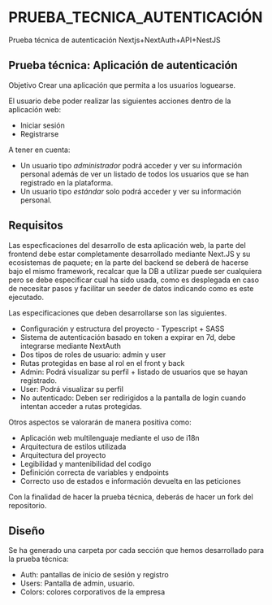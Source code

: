 # PRUEBA_TECNICA_AUTENTICACIÓN
Prueba técnica de autenticación Nextjs+NextAuth+API+NestJS

## Prueba técnica: Aplicación de autenticación
Objetivo
Crear una aplicación que permita a los usuarios loguearse.

El usuario debe poder realizar las siguientes acciones dentro de la aplicación web:
- Iniciar sesión
- Registrarse

A tener en cuenta:
- Un usuario tipo *administrador* podrá acceder y ver su información personal además de ver un listado de todos los usuarios que se han registrado en la plataforma.
- Un usuario tipo *estándar* solo podrá acceder y ver su información personal.

## Requisitos
Las especficaciones del desarrollo de esta aplicación web, la parte del frontend debe estar completamente desarrollado mediante Next.JS y su ecosistemas de paquete; en la parte del backend se deberá de hacerse bajo el mismo framework, recalcar que la DB a utilizar puede ser cualquiera pero se debe especificar cual ha sido usada, como es desplegada en caso de necesitar pasos y facilitar un seeder de datos indicando como es este ejecutado.

Las especificaciones que deben desarrollarse son las siguientes. 
- Configuración y estructura del proyecto - Typescript + SASS
- Sistema de autenticación basado en token a expirar en 7d, debe integrarse mediante NextAuth
- Dos tipos de roles de usuario: admin y user
- Rutas protegidas en base al rol en el front y back
- Admin: Podrá visualizar su perfil + listado de usuarios que se hayan registrado.
- User: Podrá visualizar su perfil
- No autenticado: Deben ser redirigidos a la pantalla de login cuando intentan acceder a rutas protegidas.

Otros aspectos se valorarán de manera positiva como:
- Aplicación web multilenguaje mediante el uso de i18n
- Arquitectura de estilos utilizada
- Arquitectura del proyecto
- Legibilidad y mantenibilidad del codigo
- Definición correcta de variables y endpoints
- Correcto uso de estados e información devuelta en las peticiones

Con la finalidad de hacer la prueba técnica, deberás de hacer un fork del repositorio.

## Diseño
Se ha generado una carpeta por cada sección que hemos desarrollado para la prueba técnica:
- Auth: pantallas de inicio de sesión y registro
- Users: Pantalla de admin, usuario.
- Colors: colores corporativos de la empresa
